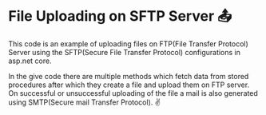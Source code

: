 
# File Uploading on SFTP Server 📤

This code is an example of uploading files on FTP(File Transfer Protocol) Server using the SFTP(Secure File Transfer Protocol) configurations in asp.net core. 

In the give code there are multiple methods which fetch data from stored procedures after which they create a file and upload them on FTP server. On successful or unsuccessful uploading of the file a mail is also generated using SMTP(Secure mail Transfer Protocol).
✌ 


